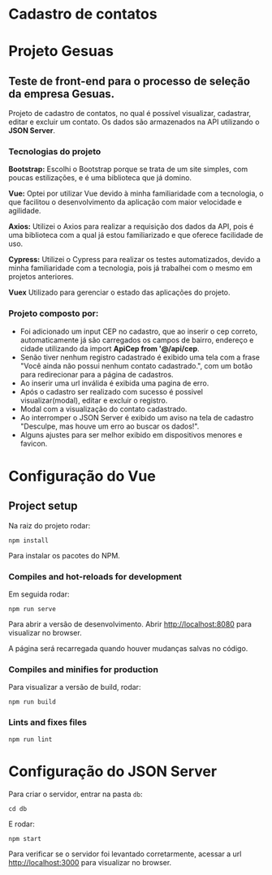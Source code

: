 # Cadastro de contatos

# Projeto Gesuas
## Teste de front-end para o processo de seleção da empresa Gesuas.

Projeto de cadastro de contatos, no qual é possível visualizar, cadastrar, editar e excluir um contato. Os dados são armazenados na API utilizando o **JSON Server**.

### Tecnologias do projeto
**Bootstrap:** Escolhi o Bootstrap porque se trata de um site simples, com poucas estilizações, e é uma biblioteca que já domino.

**Vue:** Optei por utilizar Vue devido à minha familiaridade com a tecnologia, o que facilitou o desenvolvimento da aplicação com maior velocidade e agilidade.

**Axios:** Utilizei o Axios para realizar a requisição dos dados da API, pois é uma biblioteca com a qual já estou familiarizado e que oferece facilidade de uso.

**Cypress:** Utilizei o Cypress para realizar os testes automatizados, devido a minha familiaridade com a tecnologia, pois já trabalhei com o mesmo em projetos anteriores.

**Vuex** Utilizado para gerenciar o estado das aplicações do projeto.

### Projeto composto por:
- Foi adicionado um input CEP no cadastro, que ao inserir o cep correto, automaticamente já são carregados os campos de bairro, endereço e cidade utilizando da import **ApiCep from '@/api/cep**.
- Senão tiver nenhum registro cadastrado é exibido uma tela com a frase "Você ainda não possui nenhum contato cadastrado.", com um botão para redirecionar para a página de cadastros.
- Ao inserir uma url inválida é exibida uma pagina de erro.
- Após o cadastro ser realizado com sucesso é possivel visualizar(modal), editar e excluir o registro.
- Modal com a visualização do contato cadastrado.
- Ao interromper o JSON Server é exibido um aviso na tela de cadastro "Desculpe, mas houve um erro ao buscar os dados!".
- Alguns ajustes para ser melhor exibido em dispositivos menores e favicon.

# Configuração do Vue
## Project setup
Na raiz do projeto rodar:
```
npm install
```
Para instalar os pacotes do NPM.

### Compiles and hot-reloads for development
Em seguida rodar:
```
npm run serve
```

Para abrir a versão de desenvolvimento.
Abrir [http://localhost:8080](http://localhost:8080) para visualizar no browser.

A página será recarregada quando houver mudanças salvas no código.

### Compiles and minifies for production
Para visualizar a versão de build, rodar:
```
npm run build
```

### Lints and fixes files
```
npm run lint
```

# Configuração do JSON Server
Para criar o servidor, entrar na pasta `db`:
```
cd db
```
E rodar:
```
npm start
```
Para verificar se o servidor foi levantado corretarmente, acessar a url [http://localhost:3000](http://localhost:3000) para visualizar no browser.
